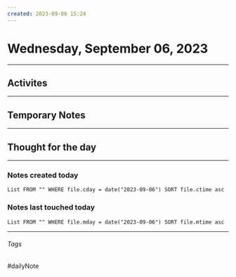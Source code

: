 ```yaml
---
created: 2023-09-06 15:24
---
```


# Wednesday, September 06, 2023

---

## Activites


---

## Temporary Notes


---

## Thought for the day

---

### Notes created today
```dataview
List FROM "" WHERE file.cday = date("2023-09-06") SORT file.ctime asc
```

### Notes last touched today
```dataview
List FROM "" WHERE file.mday = date("2023-09-06") SORT file.mtime asc
```
---

###### Tags

#dailyNote
